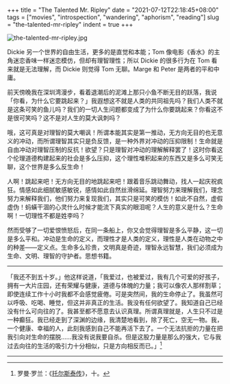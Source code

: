 +++
title = "The Talented Mr. Ripley"
date = "2021-07-12T22:18:45+08:00"
tags = ["movies", "introspection", "wandering", "aphorism", "reading"]
slug = "the-talented-mr-ripley"
indent = true
+++

![the-talented-mr-ripley.jpg](/images/the-talented-mr-ripley.jpg)

Dickie 另一个世界的自由生活，更多的是直觉和本能；Tom 像电影《香水》的主角迷恋香味一样迷恋模仿，但却有理智理性；所以 Dickie 的很多行为在 Tom 看来就是无法理解，而 Dickie 则觉得 Tom 无聊。Marge 和 Peter 是两者的平和中庸。

前天傍晚我在深圳湾漫步，看着退潮后的泥滩上那只小鱼不断无目的跃落，我说「你看，为什么它要跳起来？」我遐想这不就是人类的共同祖先吗？我们人类不就是这条可笑的鱼儿吗？我们的一切人生问题都变成了为什么你要跳起来？你看这不是很可笑吗？这不是对人生的莫大讽刺吗？

哦，这可真是对理智的莫大嘲讽！所谓本能其实是第一推动，无方向无目的也无意义的冲动，而所谓理智其实只是负反馈，是一种外界对冲动的压抑限制！生命就是自由冲动对理智压制的反抗！欲望？只是理智对冲动的理解解释罢了！这时你看这个伦理道德构建起来的社会是多么压抑，这个理性堆积起来的东西又是多么可笑无聊，这个世界是多么反生命！

人啊！跳起来吧！无方向无目的地跳起来吧！跟着音乐跳动舞动，找人一起庆祝疯狂。情感如此细腻敏感敏锐，感情如此自然丝滑绵延。理智努力来理解我们，理念努力来解释我们，他们努力来复现我们，其实只是可笑的模仿！如此不自然，虚假虚伪！蚂蟥干涸的心灵什么时候才能流下真实的眼泪呢？人生的意义是什么？生命啊！一切理性不都是姓李吗？

然而受够了一切爱恨愤怒后，在同一条船上，你又会觉得理智是多么平静，这一切是多么平和。冲动是生命的定义，而理性才是人类的定义，理性是人类在动物之中的种差——定义点。生命多么珍贵，文明真是奇迹，理智永远智慧，我们必须成为生命、文明、理智的守护者。思想书籍。

---

「我还不到五十岁。」他这样说道，「我爱过，也被爱过，我有几个可爱的好孩子，拥有一大片庄园，还有荣耀与健康，道德与体魄的力量；我可以像农人那样割草；即使连续工作十小时我都不会感觉疲倦。可是突然间，我的生命停止了。我虽然可以呼吸、吃喝、睡觉，但这并非真正的生活。我没有任何欲望了。我知道自己已经没有什么可向往的了。我甚至都不愿意去认识真理。所谓真理就是，人生只不过是一种癫狂。我已经走到了深渊的边缘，我清楚地看到，除了死亡，空无一物。我，一个健康、幸福的人，此刻我感到自己不能再活下去了。一个无法抗拒的力量在把我引向对生命的摆脱……我没有说我要自杀。但是这股力量是那么的强大，它与我过去向往的生活的吸引力十分相似，只是方向相反而已。」[^1]

---

[^1]: 罗曼·罗兰：《[托尔斯泰传](https://books.apple.com/us/book/托尔斯泰传/id1364983205)》，十。
